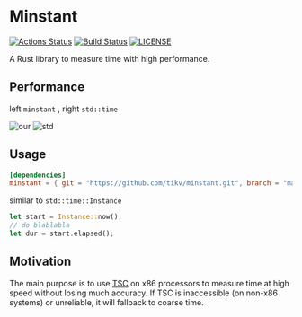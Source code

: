 # Minstant
[![Actions Status](https://github.com/tikv/minstant/workflows/CI/badge.svg)](https://github.com/tikv/minstant/actions)
[![Build Status](https://travis-ci.org/tikv/minstant.svg?branch=master)](https://travis-ci.org/tikv/minstant)
[![LICENSE](https://img.shields.io/github/license/tikv/minstant.svg)](https://github.com/tikv/minstant/blob/master/LICENSE)

A Rust library to measure time with high performance.

## Performance
left `minstant` , right `std::time`

![our](https://pbs.twimg.com/media/E4nkOszVkAUkazO?format=png) ![std](https://pbs.twimg.com/media/E4nkfHQVgAEYHtl?format=png)

## Usage

```toml
[dependencies]
minstant = { git = "https://github.com/tikv/minstant.git", branch = "master" }
```

similar to `std::time::Instance`

```rust
let start = Instance::now();
// do blablabla
let dur = start.elapsed();
```


## Motivation

The main purpose is to use [TSC](https://en.wikipedia.org/wiki/Time_Stamp_Counter) on x86 processors to measure time at high speed without losing much accuracy. If TSC is inaccessible (on non-x86 systems) or unreliable, it will fallback to coarse time.
